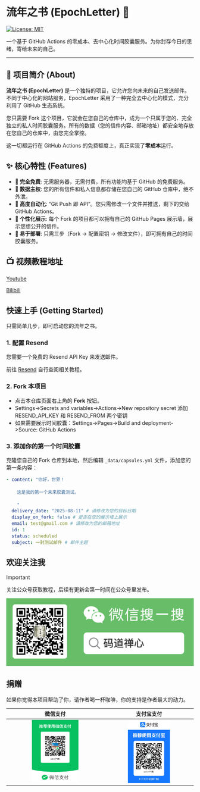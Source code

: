 # 流年之书 (EpochLetter) 📮

[![License: MIT](https://img.shields.io/badge/License-MIT-yellow.svg)](https://opensource.org/licenses/MIT)

一个基于 GitHub Actions 的零成本、去中心化时间胶囊服务。为你封存今日的思绪，寄给未来的自己。

---

## 📖 项目简介 (About)

**流年之书 (EpochLetter)** 是一个独特的项目，它允许您向未来的自己发送邮件。不同于中心化的网站服务，EpochLetter 采用了一种完全去中心化的模式，充分利用了 GitHub 生态系统。

您只需要 Fork 这个项目，它就会在您自己的仓库中，成为一个只属于您的、完全独立的私人时间胶囊服务。所有的数据（您的信件内容、邮箱地址）都安全地存放在您自己的仓库中，由您完全掌控。

这一切都运行在 GitHub Actions 的免费额度上，真正实现了**零成本**运行。

## ✨ 核心特性 (Features)

- **💌 完全免费**: 无需服务器，无需付费，所有功能均基于 GitHub 的免费服务。
- **🔐 数据主权**: 您的所有信件和私人信息都存储在您自己的 GitHub 仓库中，绝不外泄。
- **🚀 高度自动化**: “Git Push 即 API”。您只需修改一个文件并推送，剩下的交给 GitHub Actions。
- **🎨 个性化展示**: 每个 Fork 的项目都可以拥有自己的 GitHub Pages 展示墙，展示您想公开的信件。
- **🔧 易于部署**: 只需三步（Fork -> 配置密钥 -> 修改文件），即可拥有自己的时间胶囊服务。

## 📺 视频教程地址

[Youtube](https://www.youtube.com/watch?v=X8DjOHr0D84)

[Bilibili](https://www.bilibili.com/video/BV1XyYrzuEJY)

## 快速上手 (Getting Started)

只需简单几步，即可启动您的流年之书。

### 1. 配置 Resend

您需要一个免费的 Resend API Key 来发送邮件。

前往 [Resend](https://resend.com/) 自行查阅相关教程。

### 2. Fork 本项目

- 点击本仓库页面右上角的 **Fork** 按钮。
- Settings->Secrets and variables->Actions->New repository secret
  添加 RESEND_API_KEY 和 RESEND_FROM 两个密钥
- 如果需要展示时间胶囊：Settings->Pages->Build and deployment->Source: GitHub Actions

### 3. 添加你的第一个时间胶囊

克隆您自己的 Fork 仓库到本地，然后编辑 `_data/capsules.yml` 文件，添加您的第一条内容：

```yaml
- content: "你好，世界！

    这是我的第一个未来胶囊测试。

    "
  delivery_date: "2025-08-11" # 请修改为您的目标日期
  display_on_fork: false # 是否在您的展示墙上展示
  email: test@gmail.com # 请修改为您的邮箱地址
  id: 1
  status: scheduled
  subject: 一封测试邮件 # 邮件主题
```

## 欢迎关注我

> [!IMPORTANT]  
> 关注公众号获取教程，后续有更新会第一时间在公众号里发布。

![码道禅心](images/码道禅心.png)

## 捐赠

如果你觉得本项目帮助了你，请作者喝一杯咖啡，你的支持是作者最大的动力。

| 微信支付                                                              | 支付宝支付                                                              |
| --------------------------------------------------------------------- | ----------------------------------------------------------------------- |
| <div align="center"><img src="images/微信收款.png" width="50%"></div> | <div align="center"><img src="images/支付宝收款.jpg" width="50%"></div> |

